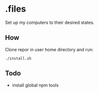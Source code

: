 # .files

Set up my computers to their desired states.

## How

Clone repor in user home directory and run:

```./install.sh```

## Todo
- install global npm tools
